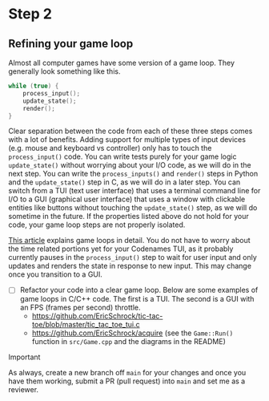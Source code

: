 # Step 2

## Refining your game loop

Almost all computer games have some version of a game loop. They generally look something like this.

```c
while (true) {
    process_input();
    update_state();
    render();
}
```

Clear separation between the code from each of these three steps comes with a lot of benefits. Adding support for multiple types of input devices (e.g. mouse and keyboard vs controller) only has to touch the `process_input()` code. You can write tests purely for your game logic `update_state()` without worrying about your I/O code, as we will do in the next step. You can write the `process_inputs()` and `render()` steps in Python and the `update_state()` step in C, as we will do in a later step. You can switch from a TUI (text user interface) that uses a terminal command line for I/O to a GUI (graphical user interface) that uses a window with clickable entities like buttons without touching the `update_state()` step, as we will do sometime in the future. If the properties listed above do not hold for your code, your game loop steps are not properly isolated.

[This article](https://gameprogrammingpatterns.com/game-loop.html) explains game loops in detail. You do not have to worry about the time related portions yet for your Codenames TUI, as it probably currently pauses in the `process_input()` step to wait for user input and only updates and renders the state in response to new input. This may change once you transition to a GUI.

- [ ] Refactor your code into a clear game loop. Below are some examples of game loops in C/C++ code. The first is a TUI. The second is a GUI with an FPS (frames per second) throttle.
  - https://github.com/EricSchrock/tic-tac-toe/blob/master/tic_tac_toe_tui.c
  - https://github.com/EricSchrock/acquire (see the `Game::Run()` function in `src/Game.cpp` and the diagrams in the README)

> [!IMPORTANT]
> As always, create a new branch off `main` for your changes and once you have them working, submit a PR (pull request) into `main` and set me as a reviewer.
